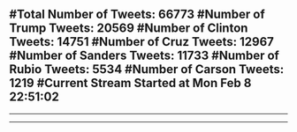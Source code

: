 #Total Number of Tweets: 66773 
#Number of Trump Tweets: 20569
#Number of Clinton Tweets: 14751
#Number of Cruz Tweets: 12967
#Number of Sanders Tweets: 11733
#Number of Rubio Tweets: 5534
#Number of Carson Tweets: 1219
#Current Stream Started at Mon Feb  8 22:51:02
---
---
---
